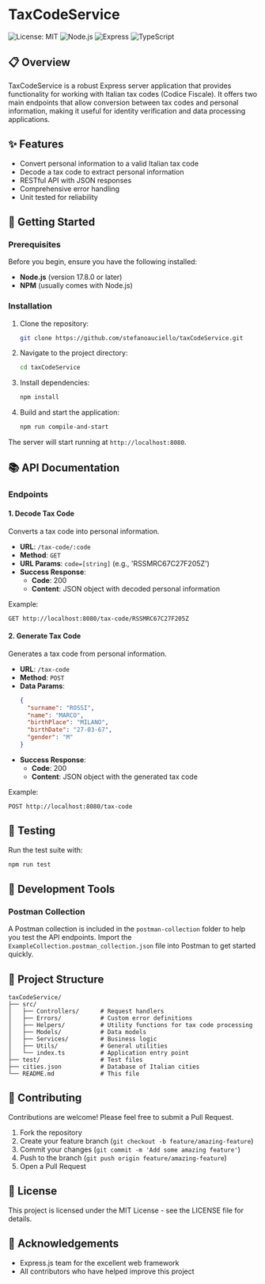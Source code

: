 # TaxCodeService

![License: MIT](https://img.shields.io/badge/License-MIT-yellow.svg)
![Node.js](https://img.shields.io/badge/Node.js-17.8.0-green.svg)
![Express](https://img.shields.io/badge/Express-4.x-blue.svg)
![TypeScript](https://img.shields.io/badge/TypeScript-4.x-blue.svg)

## 📋 Overview

TaxCodeService is a robust Express server application that provides functionality for working with Italian tax codes (Codice Fiscale). It offers two main endpoints that allow conversion between tax codes and personal information, making it useful for identity verification and data processing applications.

## ✨ Features

- Convert personal information to a valid Italian tax code
- Decode a tax code to extract personal information
- RESTful API with JSON responses
- Comprehensive error handling
- Unit tested for reliability

## 🚀 Getting Started

### Prerequisites

Before you begin, ensure you have the following installed:
- **Node.js** (version 17.8.0 or later)
- **NPM** (usually comes with Node.js)

### Installation

1. Clone the repository:
   ```bash
   git clone https://github.com/stefanoauciello/taxCodeService.git
   ```

2. Navigate to the project directory:
   ```bash
   cd taxCodeService
   ```

3. Install dependencies:
   ```bash
   npm install
   ```

4. Build and start the application:
   ```bash
   npm run compile-and-start
   ```

The server will start running at `http://localhost:8080`.

## 📚 API Documentation

### Endpoints

#### 1. Decode Tax Code

Converts a tax code into personal information.

- **URL**: `/tax-code/:code`
- **Method**: `GET`
- **URL Params**: `code=[string]` (e.g., 'RSSMRC67C27F205Z')
- **Success Response**:
  - **Code**: 200
  - **Content**: JSON object with decoded personal information

Example:
```
GET http://localhost:8080/tax-code/RSSMRC67C27F205Z
```

#### 2. Generate Tax Code

Generates a tax code from personal information.

- **URL**: `/tax-code`
- **Method**: `POST`
- **Data Params**:
  ```json
  {
    "surname": "ROSSI",
    "name": "MARCO",
    "birthPlace": "MILANO",
    "birthDate": "27-03-67",
    "gender": "M"
  }
  ```
- **Success Response**:
  - **Code**: 200
  - **Content**: JSON object with the generated tax code

Example:
```
POST http://localhost:8080/tax-code
```

## 🧪 Testing

Run the test suite with:

```bash
npm run test
```

## 🔧 Development Tools

### Postman Collection

A Postman collection is included in the `postman-collection` folder to help you test the API endpoints. Import the `ExampleCollection.postman_collection.json` file into Postman to get started quickly.

## 📁 Project Structure

```
taxCodeService/
├── src/
│   ├── Controllers/      # Request handlers
│   ├── Errors/           # Custom error definitions
│   ├── Helpers/          # Utility functions for tax code processing
│   ├── Models/           # Data models
│   ├── Services/         # Business logic
│   ├── Utils/            # General utilities
│   └── index.ts          # Application entry point
├── test/                 # Test files
├── cities.json           # Database of Italian cities
└── README.md             # This file
```

## 🤝 Contributing

Contributions are welcome! Please feel free to submit a Pull Request.

1. Fork the repository
2. Create your feature branch (`git checkout -b feature/amazing-feature`)
3. Commit your changes (`git commit -m 'Add some amazing feature'`)
4. Push to the branch (`git push origin feature/amazing-feature`)
5. Open a Pull Request

## 📄 License

This project is licensed under the MIT License - see the LICENSE file for details.

## 👏 Acknowledgements

- Express.js team for the excellent web framework
- All contributors who have helped improve this project

